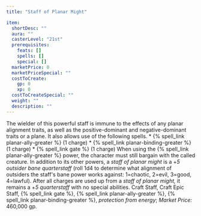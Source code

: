 ```yaml
---
title: "Staff of Planar Might"

item:
  shortDesc: ""
  aura: ""
  casterLevel: "21st"
  prerequisites:
    feats: []
    spells: []
    special: []
  marketPrice: 0
  marketPriceSpecial: ""
  costToCreate:
    gp: 0
    xp: 0
  costToCreateSpecial: ""
  weight: ""
  description: ""
---
```

The wielder of this powerful staff is immune to the effects of any planar alignment traits, as well as the positive-dominant and negative-dominant traits or a plane. It also allows use of the following spells.
     * {% spell_link planar-ally-greater %} (1 charge)
     * {% spell_link planar-binding-greater %} (1 charge)
     * {% spell_link gate %} (1 charge)
When using the {% spell_link planar-ally-greater %} power, the character must still bargain with the called creature.
In addition to its other powers, a _staff of planar might_ is a +_5 outsider bane quarterstaff_ (roll 1d4 to determine what alignment of outsiders the staff's bane power works against: 1=chaotic, 2=evil, 3=good, 4=lawful). After all charges are used up from a _staff of planar might,_ it remains a +_5 quarterstaff_ with no special abilities.
Craft Staff, Craft Epic Staff, {% spell_link gate %}, {% spell_link planar-ally-greater %}, {% spell_link planar-binding-greater %}, _protection from energy_; _Market Price:_ 460,000 gp.


